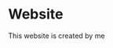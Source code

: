 <!DOCTYPE html>
<html lang="en">
<head>
    <meta charset="UTF-8">
    <meta name="viewport" content="width=device-width, initial-scale=1.0">
    <title>Website</title>
</head>
<body>
           <h1>Website</h1>
           <p1>This website is created by me </p1>
</body>
</html>
